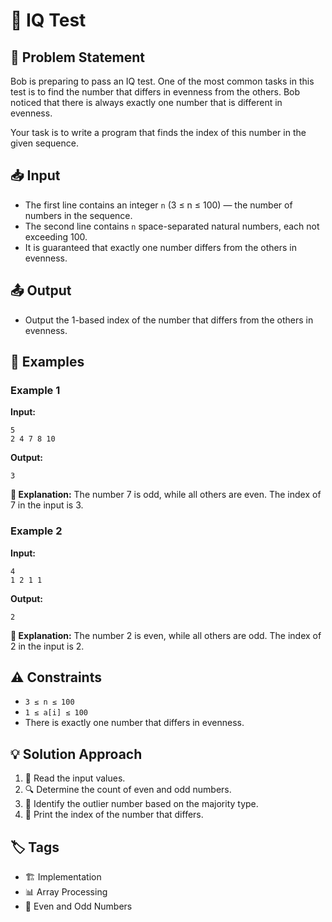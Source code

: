 # 🧠 IQ Test

## 📜 Problem Statement
Bob is preparing to pass an IQ test. One of the most common tasks in this test is to find the number that differs in evenness from the others. Bob noticed that there is always exactly one number that is different in evenness.

Your task is to write a program that finds the index of this number in the given sequence.

## 📥 Input
- The first line contains an integer `n` (3 ≤ n ≤ 100) — the number of numbers in the sequence.
- The second line contains `n` space-separated natural numbers, each not exceeding 100.
- It is guaranteed that exactly one number differs from the others in evenness.

## 📤 Output
- Output the 1-based index of the number that differs from the others in evenness.

## 🔢 Examples
### Example 1
**Input:**
```
5
2 4 7 8 10
```
**Output:**
```
3
```
**📝 Explanation:** The number 7 is odd, while all others are even. The index of 7 in the input is 3.

### Example 2
**Input:**
```
4
1 2 1 1
```
**Output:**
```
2
```
**📝 Explanation:** The number 2 is even, while all others are odd. The index of 2 in the input is 2.

## ⚠️ Constraints
- `3 ≤ n ≤ 100`
- `1 ≤ a[i] ≤ 100`
- There is exactly one number that differs in evenness.

## 💡 Solution Approach
1. 📌 Read the input values.
2. 🔍 Determine the count of even and odd numbers.
3. 🔢 Identify the outlier number based on the majority type.
4. 📢 Print the index of the number that differs.

## 🏷️ Tags
- 🏗️ Implementation
- 📊 Array Processing
- 🔢 Even and Odd Numbers